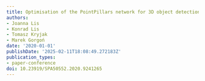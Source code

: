 ```yaml
---
title: Optimisation of the PointPillars network for 3D object detection in point clouds
authors:
- Joanna Lis
- Konrad Lis
- Tomasz Kryjak
- Marek Gorgoń
date: '2020-01-01'
publishDate: '2025-02-11T18:08:49.272183Z'
publication_types:
- paper-conference
doi: 10.23919/SPA50552.2020.9241265
---
```

